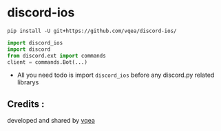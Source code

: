 # discord-ios
```
pip install -U git+https://github.com/vqea/discord-ios/
```

```py
import discord_ios
import discord
from discord.ext import commands
client = commands.Bot(...)
```
- All you need todo is import `discord_ios` before any discord.py related librarys
## Credits :
developed and shared by [vqea](https://github.com/vqea)
